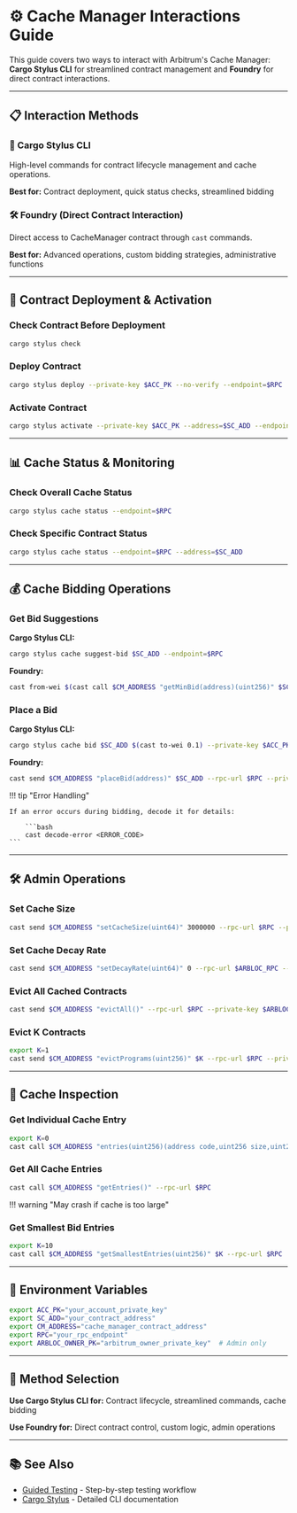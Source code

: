 # **⚙️ Cache Manager Interactions Guide**

This guide covers two ways to interact with Arbitrum's Cache Manager: **Cargo Stylus CLI** for streamlined contract management and **Foundry** for direct contract interactions.

---

## **📋 Interaction Methods**

### **🔧 Cargo Stylus CLI**

High-level commands for contract lifecycle management and cache operations.

**Best for:** Contract deployment, quick status checks, streamlined bidding

### **🛠️ Foundry (Direct Contract Interaction)**

Direct access to CacheManager contract through `cast` commands.

**Best for:** Advanced operations, custom bidding strategies, administrative functions

---

## **🚀 Contract Deployment & Activation**

### **Check Contract Before Deployment**

```bash
cargo stylus check
```

### **Deploy Contract**

```bash
cargo stylus deploy --private-key $ACC_PK --no-verify --endpoint=$RPC
```

### **Activate Contract**

```bash
cargo stylus activate --private-key $ACC_PK --address=$SC_ADD --endpoint=$RPC
```

---

## **📊 Cache Status & Monitoring**

### **Check Overall Cache Status**

```bash
cargo stylus cache status --endpoint=$RPC
```

### **Check Specific Contract Status**

```bash
cargo stylus cache status --endpoint=$RPC --address=$SC_ADD
```

---

## **💰 Cache Bidding Operations**

### **Get Bid Suggestions**

**Cargo Stylus CLI:**

```bash
cargo stylus cache suggest-bid $SC_ADD --endpoint=$RPC
```

**Foundry:**

```bash
cast from-wei $(cast call $CM_ADDRESS "getMinBid(address)(uint256)" $SC_ADD --rpc-url $RPC)
```

### **Place a Bid**

**Cargo Stylus CLI:**

```bash
cargo stylus cache bid $SC_ADD $(cast to-wei 0.1) --private-key $ACC_PK --endpoint=$RPC
```

**Foundry:**

```bash
cast send $CM_ADDRESS "placeBid(address)" $SC_ADD --rpc-url $RPC --private-key $ACC_PK --value $(cast to-wei 0.1)
```

!!! tip "Error Handling"

    If an error occurs during bidding, decode it for details:

        ```bash
        cast decode-error <ERROR_CODE>
    ```

---

## **🛠️ Admin Operations**

### **Set Cache Size**

```bash
cast send $CM_ADDRESS "setCacheSize(uint64)" 3000000 --rpc-url $RPC --private-key $ARBLOC_OWNER_PK
```

### **Set Cache Decay Rate**

```bash
cast send $CM_ADDRESS "setDecayRate(uint64)" 0 --rpc-url $ARBLOC_RPC --private-key $ARBLOC_OWNER_PK
```

### **Evict All Cached Contracts**

```bash
cast send $CM_ADDRESS "evictAll()" --rpc-url $RPC --private-key $ARBLOC_OWNER_PK
```

### **Evict K Contracts**

```bash
export K=1
cast send $CM_ADDRESS "evictPrograms(uint256)" $K --rpc-url $RPC --private-key $ARBLOC_OWNER_PK
```

---

## **📜 Cache Inspection**

### **Get Individual Cache Entry**

```bash
export K=0
cast call $CM_ADDRESS "entries(uint256)(address code,uint256 size,uint256 bid)" $K --rpc-url $RPC
```

### **Get All Cache Entries**

```bash
cast call $CM_ADDRESS "getEntries()" --rpc-url $RPC
```

!!! warning "May crash if cache is too large"

### **Get Smallest Bid Entries**

```bash
export K=10
cast call $CM_ADDRESS "getSmallestEntries(uint256)" $K --rpc-url $RPC
```

---

## **🔧 Environment Variables**

```bash
export ACC_PK="your_account_private_key"
export SC_ADD="your_contract_address"
export CM_ADDRESS="cache_manager_contract_address"
export RPC="your_rpc_endpoint"
export ARBLOC_OWNER_PK="arbitrum_owner_private_key"  # Admin only
```

---

## **🎯 Method Selection**

**Use Cargo Stylus CLI for:** Contract lifecycle, streamlined commands, cache bidding

**Use Foundry for:** Direct contract control, custom logic, admin operations

---

## **📚 See Also**

- [Guided Testing](guided-testing.md) - Step-by-step testing workflow
- [Cargo Stylus](cargo-stylus.md) - Detailed CLI documentation
